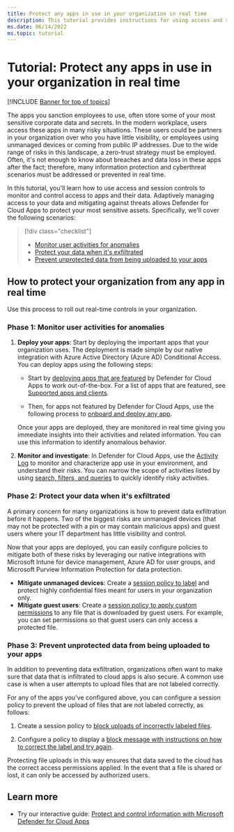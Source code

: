 ```yaml
---
title: Protect any apps in use in your organization in real time
description: This tutorial provides instructions for using access and session controls to monitor and control access to apps and their data.
ms.date: 06/14/2022
ms.topic: tutorial
---
```

# Tutorial: Protect any apps in use in your organization in real time

[!INCLUDE [Banner for top of topics](includes/banner.md)]

The apps you sanction employees to use, often store some of your most sensitive corporate data and secrets. In the modern workplace, users access these apps in many risky situations. These users could be partners in your organization over who you have little visibility, or employees using unmanaged devices or coming from public IP addresses. Due to the wide range of risks in this landscape, a zero-trust strategy must be employed. Often, it's not enough to know about breaches and data loss in these apps after the fact; therefore, many information protection and cyberthreat scenarios must be addressed or prevented in real time.

In this tutorial, you'll learn how to use access and session controls to monitor and control access to apps and their data. Adaptively managing access to your data and mitigating against threats allows Defender for Cloud Apps to protect your most sensitive assets. Specifically, we'll cover the following scenarios:

> [!div class="checklist"]
>
> - [Monitor user activities for anomalies](#phase-1-monitor-user-activities-for-anomalies)
> - [Protect your data when it's exfiltrated](#phase-2-protect-your-data-when-its-exfiltrated)
> - [Prevent unprotected data from being uploaded to your apps](#phase-3-prevent-unprotected-data-from-being-uploaded-to-your-apps)

## How to protect your organization from any app in real time

Use this process to roll out real-time controls in your organization.

### Phase 1: Monitor user activities for anomalies

1. **Deploy your apps**: Start by deploying the important apps that your organization uses. The deployment is made simple by our native integration with Azure Active Directory (Azure AD) Conditional Access. You can deploy apps using the following steps:

    - Start by [deploying apps that are featured](proxy-intro-aad.md) by Defender for Cloud Apps to work out-of-the-box. For a list of apps that are featured, see [Supported apps and clients](proxy-intro-aad.md#supported-apps-and-clients).

    - Then, for apps not featured by Defender for Cloud Apps, use the following process to [onboard and deploy any app](proxy-deployment-any-app.md).

    Once your apps are deployed, they are monitored in real time giving you immediate insights into their activities and related information. You can use this information to identify anomalous behavior.

1. **Monitor and investigate**: In Defender for Cloud Apps, use the [Activity Log](activity-filters.md) to monitor and characterize app use in your environment, and understand their risks. You can narrow the scope of activities listed by using [search, filters, and queries](activity-filters-queries.md) to quickly identify risky activities.

### Phase 2: Protect your data when it's exfiltrated

A primary concern for many organizations is how to prevent data exfiltration before it happens. Two of the biggest risks are unmanaged devices (that may not be protected with a pin or may contain malicious apps) and guest users where your IT department has little visibility and control.

Now that your apps are deployed, you can easily configure policies to mitigate both of these risks by leveraging our native integrations with Microsoft Intune for device management, Azure AD for user groups, and Microsoft Purview Information Protection for data protection.

- **Mitigate unmanaged devices**: Create a [session policy to label](session-policy-aad.md#create-a-defender-for-cloud-apps-session-policy) and protect highly confidential files meant for users in your organization only.
- **Mitigate guest users**: Create a [session policy to apply custom permissions](session-policy-aad.md#protect-download) to any file that is downloaded by guest users. For example, you can set permissions so that guest users can only access a protected file.

### Phase 3: Prevent unprotected data from being uploaded to your apps

In addition to preventing data exfiltration, organizations often want to make sure that data that is infiltrated to cloud apps is also secure. A common use case is when a user attempts to upload files that are not labeled correctly.

For any of the apps you've configured above, you can configure a session policy to prevent the upload of files that are not labeled correctly, as follows:

1. Create a session policy to [block uploads of incorrectly labeled files](session-policy-aad.md#protect-upload).

1. Configure a policy to display a [block message with instructions on how to correct the label and try again](session-policy-aad.md#educate-protect).

Protecting file uploads in this way ensures that data saved to the cloud has the correct access permissions applied. In the event that a file is shared or lost, it can only be accessed by authorized users.

## Learn more

- Try our interactive guide: [Protect and control information with Microsoft Defender for Cloud Apps](https://mslearn.cloudguides.com/guides/Protect%20and%20control%20information%20with%20Microsoft%20Cloud%20App%20Security)
